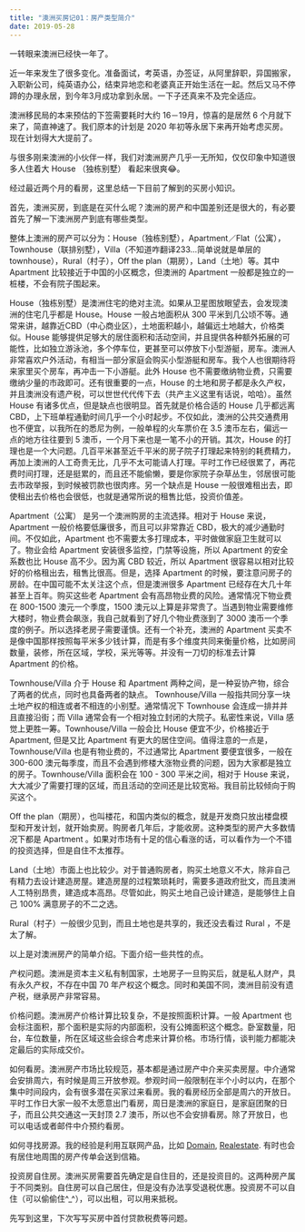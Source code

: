 ```yaml
---
title: "澳洲买房记01：房产类型简介"
date: 2019-05-28
---
```


一转眼来澳洲已经快一年了。

近一年来发生了很多变化。准备面试，考英语，办签证，从阿里辞职，异国搬家，入职新公司，纯英语办公，结束异地恋和老婆真正开始生活在一起。然后又马不停蹄的办理永居，到今年3月成功拿到永居。一下子还真来不及完全适应。

澳洲移民局的本来预估的下签需要耗时大约 16－19月，惊喜的是居然 6 个月就下来了，简直神速了。我们原本的计划是 2020 年初等永居下来再开始考虑买房。现在计划得大大提前了。

与很多刚来澳洲的小伙伴一样，我们对澳洲房产几乎一无所知，仅仅印象中知道很多人住着大 House （独栋别墅） 看起来很爽😂。

经过最近两个月的看房，这里总结一下目前了解到的买房小知识。

首先，澳洲买房，到底是在买什么呢？澳洲的房产和中国差别还是很大的，有必要首先了解一下澳洲房产到底有哪些类型。

整体上澳洲的房产可以分为：House（独栋别墅），Apartment／Flat（公寓），Townhouse（联排别墅），Villa（不知道咋翻译233...简单说就是单层的 townhouse），Rural（村子），Off the plan（期房），Land（土地）等。其中 Apartment 比较接近于中国的小区概念，但澳洲的 Apartment 一般都是独立的一桩楼，不会有院子围起来。

House（独栋别墅）是澳洲住宅的绝对主流。如果从卫星图放眼望去，会发现澳洲的住宅几乎都是 House。House 一般占地面积从 300 平米到几公顷不等。通常来讲，越靠近CBD（中心商业区），土地面积越小，越偏远土地越大，价格类似。House 能够提供足够大的居住面积和活动空间，并且提供各种额外拓展的可能性，比如独立游泳池，多个停车位，更甚至可以停放下小型游艇，房车。澳洲人非常喜欢户外活动，有相当一部分家庭会购买小型游艇和房车。我个人也很期待将来家里买个房车，再冲击一下小游艇。此外 House 也不需要缴纳物业费，只需要缴纳少量的市政即可。还有很重要的一点，House 的土地和房子都是永久产权，并且澳洲没有遗产税，可以世世代代传下去（共产主义这里有话说，哈哈）。虽然 House 有诸多优点，但是缺点也很明显。首先就是价格合适的 House 几乎都远离 CBD，上下班单程通勤时间几乎一个小时起步。不仅如此，澳洲的公共交通费用也不便宜，以我所在的悉尼为例，一般单程的火车票价在 3.5 澳币左右，偏远一点的地方往往要到 5 澳币，一个月下来也是一笔不小的开销。其次，House 的打理也是一个大问题。几百平米甚至近千平米的房子院子打理起来特别的耗费精力，再加上澳洲的人工奇贵无比，几乎不太可能请人打理。平时工作已经很累了，再花费时间打理，还是挺累的，而且还不能偷懒，要是你家院子杂草丛生，邻居很可能去市政举报，到时候被罚款也很肉疼。另一个缺点是 House 一般很难租出去，即使租出去价格也会很低，也就是通常所说的租售比低，投资价值差。

Apartment（公寓） 是另一个澳洲购房的主流选择。相对于 House 来说，Apartment 一般价格要低廉很多，而且可以非常靠近 CBD，极大的减少通勤时间。不仅如此，Apartment 也不需要太多打理成本，平时做做家庭卫生就可以了。物业会给 Apartment 安装很多监控，门禁等设施，所以 Apartment 的安全系数也比 House 高不少。因为离 CBD 较近，所以 Apartment 很容易以相对比较好的价格租出去，租售比很高。但是，选择 Apartment 的时候，要注意问房子的房龄。在中国可能不太关注这个点，但是澳洲很多 Apartment 已经存在大几十年甚至上百年。购买这些老 Apartment 会有高昂物业费的风险。通常情况下物业费在 800-1500 澳元一个季度，1500 澳元以上算是非常贵了。当遇到物业需要维修大楼时，物业费会飙涨，我自己就看到了好几个物业费涨到了 3000 澳币一个季度的例子。所以选择老房子需要谨慎。还有一个补充，澳洲的 Apartment 买卖不是像中国那样按照每平米多少钱计算，而是有多个维度共同来衡量价格，比如房间数量，装修，所在区域，学校，采光等等。并没有一刀切的标准去计算 Apartment 的价格。

Townhouse/Villa 介于 House 和 Apartment 两种之间，是一种妥协产物，综合了两者的优点，同时也具备两者的缺点。 Townhouse/Villa 一般指共同分享一块土地产权的相连或者不相连的小别墅。通常情况下 Townhouse 会连成一排并并且直接沿街；而 Villa 通常会有一个相对独立封闭的大院子。私密性来说，Villa 感觉上更胜一筹。Townhouse/Villa 一般会比 House 便宜不少，价格接近于 Apartment, 但是又比 Apartment 有更大的居住空间。值得注意的一点是，Townhouse/Villa 也是有物业费的，不过通常比 Apartment 要便宜很多，一般在300-600 澳元每季度，而且不会遇到修楼大涨物业费的问题，因为大家都是独立的房子。Townhouse/Villa 面积会在 100 - 300 平米之间，相对于 House 来说，大大减少了需要打理的区域，而且活动的空间还是比较宽裕。我目前比较倾向于购买这个。

Off the plan（期房），也叫楼花，和国内类似的概念，就是开发商只放出楼盘模型和开发计划，就开始卖房。购房者几年后，才能收房。这种类型的房产大多数情况下都是 Apartment 。如果对市场有十足的信心看涨的话，可以看作为一个不错的投资选择，但是自住不太推荐。

Land（土地）市面上也比较少。对于普通购房者，购买土地意义不大，除非自己有精力去设计建造房屋。建造房屋的过程繁琐耗时，需要多道政府批文，而且澳洲人工特别昂贵，建造成本高昂。尽管如此，购买土地自己设计建造，是能够住上自己 100% 满意房子的不二之选。

Rural（村子）一般很少见到，而且土地也是共享的，我还没去看过 Rural ，不是太了解。

以上是对澳洲房产的简单介绍。下面介绍一些共性的点。

产权问题。澳洲是资本主义私有制国家，土地房子一旦购买后，就是私人财产，具有永久产权，不存在中国 70 年产权这个概念。同时和美国不同，澳洲目前没有遗产税，继承房产非常容易。

价格问题。澳洲房产价格计算比较复杂，不是按照面积计算。一般 Apartment 也会标注面积，那个面积是实际的内部面积，没有公摊面积这个概念。卧室数量，阳台，车位数量，所在区域这些会综合考虑来计算价格。市场行情，谈判能力都能决定最后的实际成交价。

如何看房。澳洲房产市场比较规范，基本都是通过房产中介来买卖房屋。中介通常会安排周六，有时候是周三开放参观。参观时间一般限制在半个小时以内，在那个集中时间段内，会有很多潜在买家过来看房。我的看房经历全部是周六的开放日。平时工作日大家一般不太愿意出门看房，周日是澳洲的家庭日，是家庭团聚的日子，而且公共交通这一天封顶 2.7 澳币，所以也不会安排看房。除了开放日，也可以电话或者邮件中介预约看房。

如何寻找房源。我的经验是利用互联网产品，比如 [Domain](https://www.domain.com.au/), [Realestate](https://www.realestate.com.au). 有时也会有居住地周围的房产传单会送到信箱。

投资房自住房。澳洲买房需要首先确定是自住目的，还是投资目的。这两种房产属于不同类别。自住房可以自己居住，但是没有办法享受退税优惠。投资房不可以自住（可以偷偷住^_^），可以出租，可以用来抵税。

先写到这里，下次写写买房中首付贷款税费等问题。
